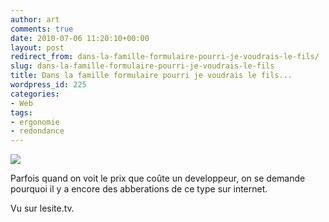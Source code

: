 ```yaml
---
author: art
comments: true
date: 2010-07-06 11:20:10+00:00
layout: post
redirect_from: dans-la-famille-formulaire-pourri-je-voudrais-le-fils/
slug: dans-la-famille-formulaire-pourri-je-voudrais-le-fils
title: Dans la famille formulaire pourri je voudrais le fils...
wordpress_id: 225
categories:
- Web
tags:
- ergonomie
- redondance
---
```


[![](https://static.irz.fr/2010/07/lesite.tv_.png)](https://static.irz.fr/2010/07/lesite.tv_.png)

Parfois quand on voit le prix que coûte un developpeur, on se demande pourquoi il y a encore des abberations de ce type sur internet.

Vu sur lesite.tv.
